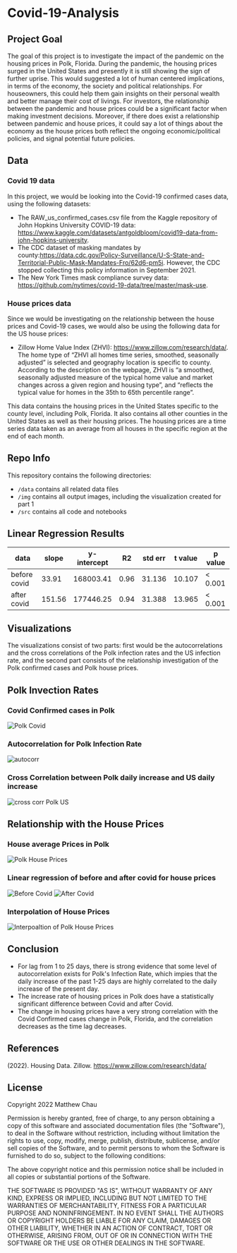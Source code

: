 # Covid-19-Analysis

## Project Goal
The goal of this project is to investigate the impact of the pandemic on the housing prices in Polk, Florida. During the pandemic, the housing prices surged in the United States and presently it is still showing the sign of further uprise. This would suggested a lot of human centered implications, in terms of the economy, the society and political relationships. For houseowners, this could help them gain insights on their personal wealth and better manage their cost of livings. For investors, the relationship between the pandemic and house prices could be a significant factor when making investment decisions. Moreover, if there does exist a relationship between pandemic and house prices, it could say a lot of things about the economy as the house prices both reflect the ongoing economic/political policies, and signal potential future policies.

## Data
### Covid 19 data
In this project, we would be looking into the Covid-19 confirmed cases data, using the following datasets:
- The RAW_us_confirmed_cases.csv file from the Kaggle repository of John Hopkins University COVID-19 data: https://www.kaggle.com/datasets/antgoldbloom/covid19-data-from-john-hopkins-university.
- The CDC dataset of masking mandates by county:https://data.cdc.gov/Policy-Surveillance/U-S-State-and-Territorial-Public-Mask-Mandates-Fro/62d6-pm5i. However, the CDC stopped collecting this policy information in September 2021.
- The New York Times mask compliance survey data: https://github.com/nytimes/covid-19-data/tree/master/mask-use. 

### House prices data
Since we would be investigating on the relationship between the house prices and Covid-19 cases, we would also be using the following data for the US house prices:
- Zillow Home Value Index (ZHVI): https://www.zillow.com/research/data/. The home type of “ZHVI all homes time series, smoothed, seasonally adjusted” is selected and geography location is specific to county. According to the description on the webpage, ZHVI is “a smoothed, seasonally adjusted measure of the typical home value and market changes across a given region and housing type”, and “reflects the typical value for homes in the 35th to 65th percentile range”.

This data contains the housing prices in the United States specific to the county level, including Polk, Florida. It also contains all other counties in the United States as well as their housing prices. The housing prices are a time series data taken as an average from all houses in the specific region at the end of each month. 

## Repo Info
This repository contains the following directories:
- `/data` contains all related data files
- `/img` contains all output images, including the visualization created for part 1
- `/src` contains all code and notebooks

## Linear Regression Results
| data | slope | y-intercept | R2 | std err | t value | p value |
| ---- | ----- | ----------- | -- | ------- | ------- | ------- |
| before covid | 33.91 | 168003.41 | 0.96 | 31.136 | 10.107 |  < 0.001 |
| after covid | 151.56 | 177446.25 | 0.94 | 31.388 | 13.965 | < 0.001 |


## Visualizations
The visualizations consist of two parts: first would be the autocorrelations and the cross correlations of the Polk infection rates and the US infection rate, and the second part consists of the relationship investigation of the Polk confirmed cases and Polk house prices.

## Polk Invection Rates
### Covid Confirmed cases in Polk
![Polk Covid](https://github.com/MatthewChau99/Covid-19-Analysis/blob/master/img/polk%20covid.png)

### Autocorrelation for Polk Infection Rate
![autocorr](https://github.com/MatthewChau99/Covid-19-Analysis/blob/master/img/auto_corr_polk.png)

### Cross Correlation between Polk daily increase and US daily increase
![cross corr Polk US](https://github.com/MatthewChau99/Covid-19-Analysis/blob/master/img/cross_corr_polk_us.png)


## Relationship with the House Prices
### House average Prices in Polk
![Polk House Prices](https://github.com/MatthewChau99/Covid-19-Analysis/blob/master/img/house%20avg%20prices.png)

### Linear regression of before and after covid for house prices
![Before Covid](https://github.com/MatthewChau99/Covid-19-Analysis/blob/master/img/lr_bef.png)
![After Covid](https://github.com/MatthewChau99/Covid-19-Analysis/blob/master/img/lr_aft.png)

### Interpolation of House Prices
![Interpoaltion of Polk House Prices](https://github.com/MatthewChau99/Covid-19-Analysis/blob/master/img/interpolation.png)

## Conclusion
- For lag from 1 to 25 days, there is strong evidence that some level of autocorrelation exists for Polk's Infection Rate, which impies that the daily increase of the past 1-25 days are highly correlated to the daily increase of the present day.
- The increase rate of housing prices in Polk does have a statistically significant difference between Covid and after Covid.
- The change in housing prices have a very strong correlation with the Covid Confirmed cases change in Polk, Florida, and the correlation decreases as the time lag decreases.

## References
(2022). Housing Data. Zillow. https://www.zillow.com/research/data/

## License
Copyright 2022 Matthew Chau

Permission is hereby granted, free of charge, to any person obtaining a copy of this software and associated documentation files (the "Software"), to deal in the Software without restriction, including without limitation the rights to use, copy, modify, merge, publish, distribute, sublicense, and/or sell copies of the Software, and to permit persons to whom the Software is furnished to do so, subject to the following conditions:

The above copyright notice and this permission notice shall be included in all copies or substantial portions of the Software.

THE SOFTWARE IS PROVIDED "AS IS", WITHOUT WARRANTY OF ANY KIND, EXPRESS OR IMPLIED, INCLUDING BUT NOT LIMITED TO THE WARRANTIES OF MERCHANTABILITY, FITNESS FOR A PARTICULAR PURPOSE AND NONINFRINGEMENT. IN NO EVENT SHALL THE AUTHORS OR COPYRIGHT HOLDERS BE LIABLE FOR ANY CLAIM, DAMAGES OR OTHER LIABILITY, WHETHER IN AN ACTION OF CONTRACT, TORT OR OTHERWISE, ARISING FROM, OUT OF OR IN CONNECTION WITH THE SOFTWARE OR THE USE OR OTHER DEALINGS IN THE SOFTWARE.
